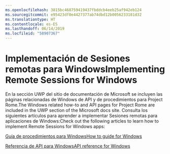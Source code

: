 ```yaml
---
ms.openlocfilehash: 3815bc468759419437fbddcb4eeb25af942eb124
ms.sourcegitcommit: e95423df0e4427377ab74dbd12b0056233181d32
ms.translationtype: HT
ms.contentlocale: es-ES
ms.lasthandoff: 06/14/2019
ms.locfileid: "58907367"
---
```

# <a name="implementing-remote-sessions-for-windows"></a><span data-ttu-id="a9df5-101">Implementación de Sesiones remotas para Windows</span><span class="sxs-lookup"><span data-stu-id="a9df5-101">Implementing Remote Sessions for Windows</span></span>

<span data-ttu-id="a9df5-102">En la sección UWP del sitio de documentación de Microsoft se incluyen las páginas relacionadas de Windows de API y de procedimientos para Project Rome.</span><span class="sxs-lookup"><span data-stu-id="a9df5-102">The Windows related how-to and API pages for Project Rome are included in the UWP section of the Microsoft docs site.</span></span> <span data-ttu-id="a9df5-103">Consulta los siguientes artículos para aprender a implementar Sesiones remotas para aplicaciones de Windows:</span><span class="sxs-lookup"><span data-stu-id="a9df5-103">Check out the following articles to learn how to implement Remote Sessions for Windows apps:</span></span>

[<span data-ttu-id="a9df5-104">Guía de procedimientos para Windows</span><span class="sxs-lookup"><span data-stu-id="a9df5-104">How to guide for Windows</span></span>](https://docs.microsoft.com/windows/uwp/launch-resume/remote-sessions)

[<span data-ttu-id="a9df5-105">Referencia de API para Windows</span><span class="sxs-lookup"><span data-stu-id="a9df5-105">API reference for Windows</span></span>](https://docs.microsoft.com/uwp/api/windows.system.remotesystems.remotesystemsession)